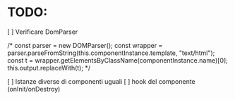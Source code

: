 # TODO:


[ ] Verificare DomParser

/*
    const parser = new DOMParser();
    const wrapper = parser.parseFromString(this.componentInstance.template, "text/html");
    const t = wrapper.getElementsByClassName(componentInstance.name)[0];
    this.output.replaceWith(t);
*/

[ ] Istanze diverse di componenti uguali
[ ] hook del componente (onInit/onDestroy)


